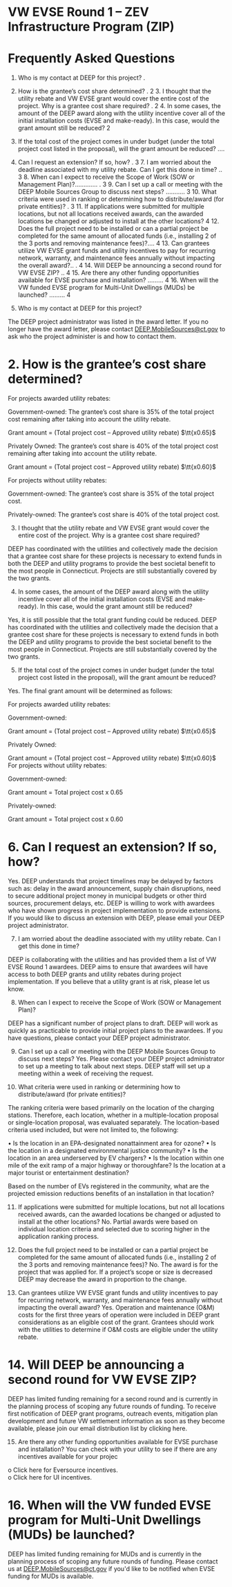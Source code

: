 # VW EVSE Round 1 – ZEV Infrastructure Program (ZIP)  

# Frequently Asked Questions  

1. Who is my contact at DEEP for this project? .   
2. How is the grantee’s cost share determined? . 2 3. I thought that the utility rebate and VW EVSE grant would cover the entire cost of the project. Why is a grantee cost share required? . 2 4. In some cases, the amount of the DEEP award along with the utility incentive cover all of the initial installation costs (EVSE and make-ready).  In this case, would the grant amount still be reduced? 2   
5. If the total cost of the project comes in under budget (under the total project cost listed in the proposal), will the grant amount be reduced? ....   
6. Can I request an extension?  If so, how? . 3 7. I am worried about the deadline associated with my utility rebate. Can I get this done in time? .. 3 8. When can I expect to receive the Scope of Work (SOW or Management Plan)?............. . 3 9. Can I set up a call or meeting with the DEEP Mobile Sources Group to discuss next steps? ........... 3 10. What criteria were used in ranking or determining how to distribute/award (for private entities)? . 3 11. If applications were submitted for multiple locations, but not all locations received awards, can the awarded locations be changed or adjusted to install at the other locations? 4 12. Does the full project need to be installed or can a partial project be completed for the same amount of allocated funds (i.e., installing 2 of the 3 ports and removing maintenance fees)?.... 4 13. Can grantees utilize VW EVSE grant funds and utility incentives to pay for recurring network, warranty, and maintenance fees annually without impacting the overall award?.. . 4 14. Will DEEP be announcing a second round for VW EVSE ZIP? .. 4 15. Are there any other funding opportunities available for EVSE purchase and installation? ......... 4 16. When will the VW funded EVSE program for Multi-Unit Dwellings (MUDs) be launched? ......... 4  

1. Who is my contact at DEEP for this project?  

The DEEP project administrator was listed in the award letter.  If you no longer have the award letter, please contact DEEP.MobileSources@ct.gov to ask who the project administer is and how to contact them.  

# 2. How is the grantee’s cost share determined?  

For projects awarded utility rebates:  

Government-owned:  The grantee’s cost share is $35\%$ of the total project cost remaining after taking into account the utility rebate.  

Grant amount $=$ (Total project cost – Approved utility rebate) $\tt{x0.65}$  

Privately Owned:   The grantee’s cost share is $40\%$ of the total project cost remaining after taking into account the utility rebate.  

Grant amount $=$ (Total project cost – Approved utility rebate) $\tt{x0.60}$  

For projects without utility rebates:  

Government-owned:  The grantee’s cost share is $35\%$ of the total project cost.  

Privately-owned:  The grantee’s cost share is $40\%$ of the total project cost.  

3. I thought that the utility rebate and VW EVSE grant would cover the entire cost of the project. Why is a grantee cost share required?  

DEEP has coordinated with the utilities and collectively made the decision that a grantee cost share for these projects is necessary to extend funds in both the DEEP and utility programs to provide the best societal benefit to the most people in Connecticut.  Projects are still substantially covered by the two grants.  

4. In some cases, the amount of the DEEP award along with the utility incentive cover all of the initial installation costs (EVSE and make-ready).  In this case, would the grant amount still be reduced?  

Yes, it is still possible that the total grant funding could be reduced.  DEEP has coordinated with the utilities and collectively made the decision that a grantee cost share for these projects is necessary to extend funds in both the DEEP and utility programs to provide the best societal benefit to the most people in Connecticut.  Projects are still substantially covered by the two grants.  

5. If the total cost of the project comes in under budget (under the total project cost listed in the proposal), will the grant amount be reduced?  

Yes.  The final grant amount will be determined as follows:  

For projects awarded utility rebates:  

Government-owned:  

Grant amount $=$ (Total project cost – Approved utility rebate) $\tt{x0.65}$  

Privately Owned:  

Grant amount $=$ (Total project cost – Approved utility rebate) $\tt{x0.60}$ For projects without utility rebates:  

Government-owned:  

Grant amount $=$ Total project cost x 0.65  

Privately-owned:  

Grant amount $=$ Total project cost x 0.60  

# 6. Can I request an extension?  If so, how?  

Yes.  DEEP understands that project timelines may be delayed by factors such as: delay in the award announcement, supply chain disruptions, need to secure additional project money in municipal budgets or other third sources, procurement delays, etc.  DEEP is willing to work with awardees who have shown progress in project implementation to provide extensions.  If you would like to discuss an extension with DEEP, please email your DEEP project administrator.  

7. I am worried about the deadline associated with my utility rebate. Can I get this done in time?  

DEEP is collaborating with the utilities and has provided them a list of VW EVSE Round 1 awardees.  DEEP aims to ensure that awardees will have access to both DEEP grants and utility rebates during project implementation.  If you believe that a utility grant is at risk, please let us know.  

8. When can I expect to receive the Scope of Work (SOW or Management Plan)?  

DEEP has a significant number of project plans to draft.  DEEP will work as quickly as practicable to provide initial project plans to the awardees.  If you have questions, please contact your DEEP project administrator.  

9. Can I set up a call or meeting with the DEEP Mobile Sources Group to discuss next steps? Yes.  Please contact your DEEP project administrator to set up a meeting to talk about next steps.  DEEP staff will set up a meeting within a week of receiving the request.  

10. What criteria were used in ranking or determining how to distribute/award (for private entities)?  

The ranking criteria were based primarily on the location of the charging stations.  Therefore, each location, whether in a multiple-location proposal or single-location proposal, was evaluated separately.  The location-based criteria used included, but were not limited to, the following:  

• Is the location in an EPA-designated nonattainment area for ozone? • Is the location in a designated environmental justice community? • Is the location in an area underserved by EV chargers? • Is the location within one mile of the exit ramp of a major highway or thoroughfare? Is the location at a major tourist or entertainment destination?  

Based on the number of EVs registered in the community, what are the projected emission reductions benefits of an installation in that location?  

11. If applications were submitted for multiple locations, but not all locations received awards, can the awarded locations be changed or adjusted to install at the other locations? No.  Partial awards were based on individual location criteria and selected due to scoring higher in the application ranking process.  

12. Does the full project need to be installed or can a partial project be completed for the same amount of allocated funds (i.e., installing 2 of the 3 ports and removing maintenance fees)? No.  The award is for the project that was applied for.  If a project’s scope or size is decreased DEEP may decrease the award in proportion to the change.  

13. Can grantees utilize VW EVSE grant funds and utility incentives to pay for recurring network, warranty, and maintenance fees annually without impacting the overall award? Yes. Operation and maintenance (O&M) costs for the first three years of operation were included in DEEP grant considerations as an eligible cost of the grant. Grantees should work with the utilities to determine if O&M costs are eligible under the utility rebate.  

# 14. Will DEEP be announcing a second round for VW EVSE ZIP?  

DEEP has limited funding remaining for a second round and is currently in the planning process of scoping any future rounds of funding. To receive first notification of DEEP grant programs, outreach events, mitigation plan development and future VW settlement information as soon as they become available, please join our email distribution list by clicking here.  

15. Are there any other funding opportunities available for EVSE purchase and installation? You can check with your utility to see if there are any incentives available for your projec  

o Click here for Eversource incentives.   
o Click here for UI incentives.  

# 16. When will the VW funded EVSE program for Multi-Unit Dwellings (MUDs) be launched?  

DEEP has limited funding remaining for MUDs and is currently in the planning process of scoping any future rounds of funding.  Please contact us at DEEP.MobileSources@ct.gov if you'd like to be notified when EVSE funding for MUDs is available.  